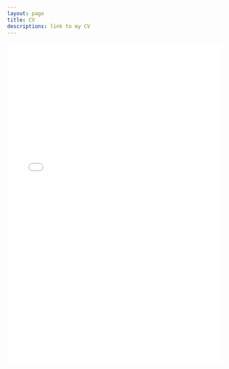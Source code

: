 ```yaml
---
layout: page
title: CV
descriptions: link to my CV
---
```


<iframe src="/assets/files/CV.pdf" width="100%" height="750" frameborder="no" border="0" marginwidth="0" marginheight="0"></iframe>
